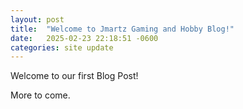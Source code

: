 ```yaml
---
layout: post
title:  "Welcome to Jmartz Gaming and Hobby Blog!"
date:   2025-02-23 22:18:51 -0600
categories: site update
---
```

Welcome to our first Blog Post!

More to come.


